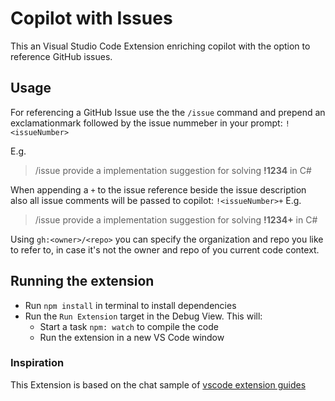 # Copilot with Issues

This an Visual Studio Code Extension enriching copilot with the option to reference GitHub issues.

## Usage

For referencing a GitHub Issue use the the `/issue` command and prepend an exclamationmark followed by the issue nummeber in your prompt: `!<issueNumber>`

E.g.

> /issue provide a implementation suggestion for solving **!1234** in C#

When appending a `+` to the issue reference beside the issue description also all issue comments will be passed to copilot: `!<issueNumber>+`
E.g.

> /issue provide a implementation suggestion for solving **!1234+** in C#

Using `gh:<owner>/<repo>` you can specify the organization and repo you like to refer to, in case it's not the owner and repo of you current code context.

## Running the extension

- Run `npm install` in terminal to install dependencies
- Run the `Run Extension` target in the Debug View. This will:
  - Start a task `npm: watch` to compile the code
  - Run the extension in a new VS Code window

### Inspiration

This Extension is based on the chat sample of [vscode extension guides](https://github.com/microsoft/vscode-extension-samples/tree/main/chat-sample)

